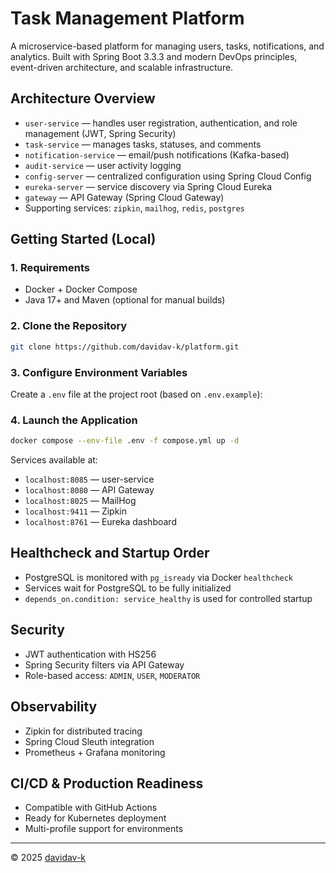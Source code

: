 # Task Management Platform

A microservice-based platform for managing users, tasks, notifications, and analytics. Built with Spring Boot 3.3.3 and modern DevOps principles, event-driven architecture, and scalable infrastructure.

## Architecture Overview

- `user-service` — handles user registration, authentication, and role management (JWT, Spring Security)
- `task-service` — manages tasks, statuses, and comments
- `notification-service` — email/push notifications (Kafka-based)
- `audit-service` — user activity logging
- `config-server` — centralized configuration using Spring Cloud Config
- `eureka-server` — service discovery via Spring Cloud Eureka
- `gateway` — API Gateway (Spring Cloud Gateway)
- Supporting services: `zipkin`, `mailhog`, `redis`, `postgres`

## Getting Started (Local)

### 1. Requirements

- Docker + Docker Compose
- Java 17+ and Maven (optional for manual builds)

### 2. Clone the Repository

```bash
git clone https://github.com/davidav-k/platform.git
```

### 3. Configure Environment Variables

Create a `.env` file at the project root (based on `.env.example`):


### 4. Launch the Application

```bash
docker compose --env-file .env -f compose.yml up -d
```

Services available at:

- `localhost:8085` — user-service
- `localhost:8080` — API Gateway
- `localhost:8025` — MailHog
- `localhost:9411` — Zipkin
- `localhost:8761` — Eureka dashboard

## Healthcheck and Startup Order

- PostgreSQL is monitored with `pg_isready` via Docker `healthcheck`
- Services wait for PostgreSQL to be fully initialized
- `depends_on.condition: service_healthy` is used for controlled startup


## Security

- JWT authentication with HS256
- Spring Security filters via API Gateway
- Role-based access: `ADMIN`, `USER`, `MODERATOR`

## Observability

- Zipkin for distributed tracing
- Spring Cloud Sleuth integration
- Prometheus + Grafana monitoring

## CI/CD & Production Readiness

- Compatible with GitHub Actions
- Ready for Kubernetes deployment
- Multi-profile support for environments

---

© 2025 [davidav-k](https://github.com/davidav-k)